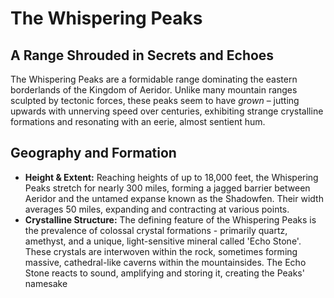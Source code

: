# The Whispering Peaks

## A Range Shrouded in Secrets and Echoes

The Whispering Peaks are a formidable range dominating the eastern borderlands of the Kingdom of Aeridor. Unlike many mountain ranges sculpted by tectonic forces, these peaks seem to have *grown* – jutting upwards with unnerving speed over centuries, exhibiting strange crystalline formations and resonating with an eerie, almost sentient hum.

## Geography and Formation

*   **Height & Extent:** Reaching heights of up to 18,000 feet, the Whispering Peaks stretch for nearly 300 miles, forming a jagged barrier between Aeridor and the untamed expanse known as the Shadowfen. Their width averages 50 miles, expanding and contracting at various points.
*   **Crystalline Structure:** The defining feature of the Whispering Peaks is the prevalence of colossal crystal formations - primarily quartz, amethyst, and a unique, light-sensitive mineral called 'Echo Stone'. These crystals are interwoven within the rock, sometimes forming massive, cathedral-like caverns within the mountainsides. The Echo Stone reacts to sound, amplifying and storing it, creating the Peaks' namesake 
